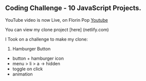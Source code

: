 ## Coding Challenge - 10 JavaScript Projects.

YouTube video is now Live, on Florin Pop [Youtube](https://www.youtube.com/watch?v=8GPPJpiLqHk)

You can view my clone project [here] (netlify.com)

I Took on a challenge to make my clone:


1. Hamburger Button

-   button + hamburger icon
-   menu > li > a -> hidden
-   toggle on click
-   animation
